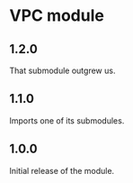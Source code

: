 # VPC module

## 1.2.0

That submodule outgrew us.

## 1.1.0

Imports one of its submodules.

## 1.0.0

Initial release of the module.
